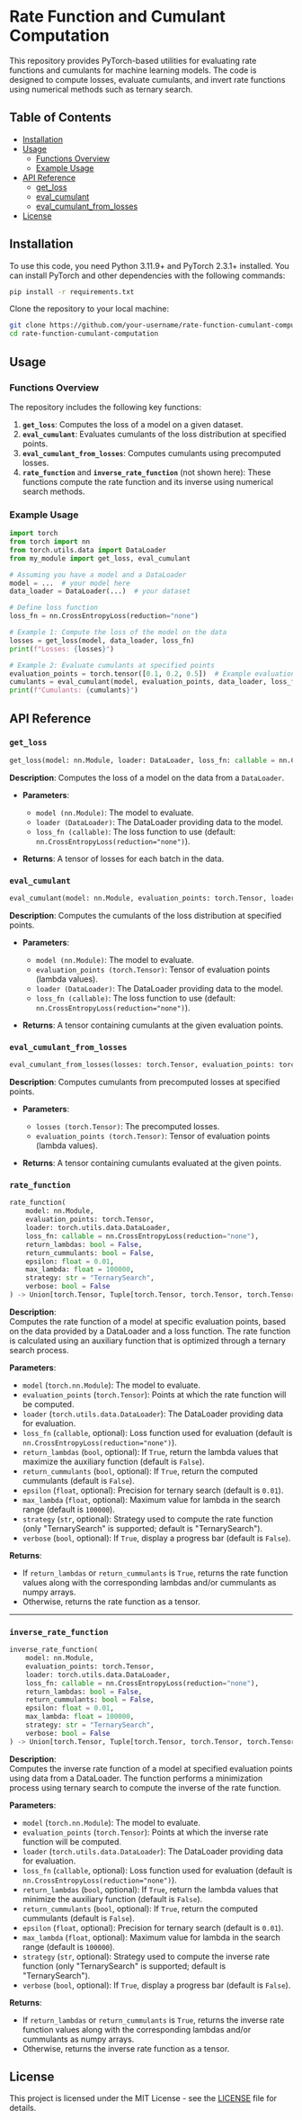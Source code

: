 
# Rate Function and Cumulant Computation

This repository provides PyTorch-based utilities for evaluating rate functions and cumulants for machine learning models. The code is designed to compute losses, evaluate cumulants, and invert rate functions using numerical methods such as ternary search.

## Table of Contents

- [Installation](#installation)
- [Usage](#usage)
  - [Functions Overview](#functions-overview)
  - [Example Usage](#example-usage)
- [API Reference](#api-reference)
  - [get_loss](#get_loss)
  - [eval_cumulant](#eval_cumulant)
  - [eval_cumulant_from_losses](#eval_cumulant_from_losses)
- [License](#license)

## Installation

To use this code, you need Python 3.11.9+ and PyTorch 2.3.1+ installed. You can install PyTorch and other dependencies with the following commands:

```bash
pip install -r requirements.txt
```

Clone the repository to your local machine:

```bash
git clone https://github.com/your-username/rate-function-cumulant-computation.git
cd rate-function-cumulant-computation
```

## Usage

### Functions Overview

The repository includes the following key functions:

1. **`get_loss`**: Computes the loss of a model on a given dataset.
2. **`eval_cumulant`**: Evaluates cumulants of the loss distribution at specified points.
3. **`eval_cumulant_from_losses`**: Computes cumulants using precomputed losses.
4. **`rate_function`** and **`inverse_rate_function`** (not shown here): These functions compute the rate function and its inverse using numerical search methods.

### Example Usage

```python
import torch
from torch import nn
from torch.utils.data import DataLoader
from my_module import get_loss, eval_cumulant

# Assuming you have a model and a DataLoader
model = ...  # your model here
data_loader = DataLoader(...)  # your dataset

# Define loss function
loss_fn = nn.CrossEntropyLoss(reduction="none")

# Example 1: Compute the loss of the model on the data
losses = get_loss(model, data_loader, loss_fn)
print(f"Losses: {losses}")

# Example 2: Evaluate cumulants at specified points
evaluation_points = torch.tensor([0.1, 0.2, 0.5])  # Example evaluation points
cumulants = eval_cumulant(model, evaluation_points, data_loader, loss_fn)
print(f"Cumulants: {cumulants}")
```

## API Reference

### `get_loss`

```python
get_loss(model: nn.Module, loader: DataLoader, loss_fn: callable = nn.CrossEntropyLoss(reduction="none")) -> torch.Tensor
```

**Description**: Computes the loss of a model on the data from a `DataLoader`.

- **Parameters**:
  - `model (nn.Module)`: The model to evaluate.
  - `loader (DataLoader)`: The DataLoader providing data to the model.
  - `loss_fn (callable)`: The loss function to use (default: `nn.CrossEntropyLoss(reduction="none")`).

- **Returns**: A tensor of losses for each batch in the data.

### `eval_cumulant`

```python
eval_cumulant(model: nn.Module, evaluation_points: torch.Tensor, loader: DataLoader, loss_fn: callable = nn.CrossEntropyLoss(reduction="none")) -> torch.Tensor
```

**Description**: Computes the cumulants of the loss distribution at specified points.

- **Parameters**:
  - `model (nn.Module)`: The model to evaluate.
  - `evaluation_points (torch.Tensor)`: Tensor of evaluation points (lambda values).
  - `loader (DataLoader)`: The DataLoader providing data to the model.
  - `loss_fn (callable)`: The loss function to use (default: `nn.CrossEntropyLoss(reduction="none")`).

- **Returns**: A tensor containing cumulants at the given evaluation points.

### `eval_cumulant_from_losses`

```python
eval_cumulant_from_losses(losses: torch.Tensor, evaluation_points: torch.Tensor) -> torch.Tensor
```

**Description**: Computes cumulants from precomputed losses at specified points.

- **Parameters**:
  - `losses (torch.Tensor)`: The precomputed losses.
  - `evaluation_points (torch.Tensor)`: Tensor of evaluation points (lambda values).

- **Returns**: A tensor containing cumulants evaluated at the given points.

### `rate_function`

```python
rate_function(
    model: nn.Module,
    evaluation_points: torch.Tensor,
    loader: torch.utils.data.DataLoader,
    loss_fn: callable = nn.CrossEntropyLoss(reduction="none"),
    return_lambdas: bool = False,
    return_cummulants: bool = False,
    epsilon: float = 0.01,
    max_lambda: float = 100000,
    strategy: str = "TernarySearch",
    verbose: bool = False
) -> Union[torch.Tensor, Tuple[torch.Tensor, torch.Tensor, torch.Tensor]]
```

**Description**:  
Computes the rate function of a model at specific evaluation points, based on the data provided by a DataLoader and a loss function. The rate function is calculated using an auxiliary function that is optimized through a ternary search process.

**Parameters**:
- `model` (`torch.nn.Module`): The model to evaluate.
- `evaluation_points` (`torch.Tensor`): Points at which the rate function will be computed.
- `loader` (`torch.utils.data.DataLoader`): The DataLoader providing data for evaluation.
- `loss_fn` (`callable`, optional): Loss function used for evaluation (default is `nn.CrossEntropyLoss(reduction="none")`).
- `return_lambdas` (`bool`, optional): If `True`, return the lambda values that maximize the auxiliary function (default is `False`).
- `return_cummulants` (`bool`, optional): If `True`, return the computed cummulants (default is `False`).
- `epsilon` (`float`, optional): Precision for ternary search (default is `0.01`).
- `max_lambda` (`float`, optional): Maximum value for lambda in the search range (default is `100000`).
- `strategy` (`str`, optional): Strategy used to compute the rate function (only "TernarySearch" is supported; default is "TernarySearch").
- `verbose` (`bool`, optional): If `True`, display a progress bar (default is `False`).

**Returns**:
- If `return_lambdas` or `return_cummulants` is `True`, returns the rate function values along with the corresponding lambdas and/or cummulants as numpy arrays.
- Otherwise, returns the rate function as a tensor.

---

### `inverse_rate_function`

```python
inverse_rate_function(
    model: nn.Module,
    evaluation_points: torch.Tensor,
    loader: torch.utils.data.DataLoader,
    loss_fn: callable = nn.CrossEntropyLoss(reduction="none"),
    return_lambdas: bool = False,
    return_cummulants: bool = False,
    epsilon: float = 0.01,
    max_lambda: float = 100000,
    strategy: str = "TernarySearch",
    verbose: bool = False
) -> Union[torch.Tensor, Tuple[torch.Tensor, torch.Tensor, torch.Tensor]]
```

**Description**:  
Computes the inverse rate function of a model at specified evaluation points using data from a DataLoader. The function performs a minimization process using ternary search to compute the inverse of the rate function.

**Parameters**:
- `model` (`torch.nn.Module`): The model to evaluate.
- `evaluation_points` (`torch.Tensor`): Points at which the inverse rate function will be computed.
- `loader` (`torch.utils.data.DataLoader`): The DataLoader providing data for evaluation.
- `loss_fn` (`callable`, optional): Loss function used for evaluation (default is `nn.CrossEntropyLoss(reduction="none")`).
- `return_lambdas` (`bool`, optional): If `True`, return the lambda values that minimize the auxiliary function (default is `False`).
- `return_cummulants` (`bool`, optional): If `True`, return the computed cummulants (default is `False`).
- `epsilon` (`float`, optional): Precision for ternary search (default is `0.01`).
- `max_lambda` (`float`, optional): Maximum value for lambda in the search range (default is `100000`).
- `strategy` (`str`, optional): Strategy used to compute the inverse rate function (only "TernarySearch" is supported; default is "TernarySearch").
- `verbose` (`bool`, optional): If `True`, display a progress bar (default is `False`).

**Returns**:
- If `return_lambdas` or `return_cummulants` is `True`, returns the inverse rate function values along with the corresponding lambdas and/or cummulants as numpy arrays.
- Otherwise, returns the inverse rate function as a tensor.




## License

This project is licensed under the MIT License - see the [LICENSE](LICENSE) file for details.

